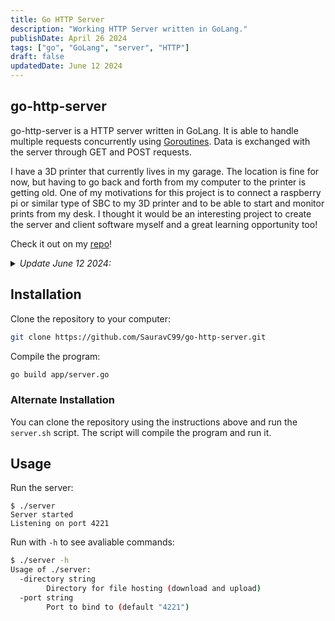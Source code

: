 ```yaml
---
title: Go HTTP Server
description: "Working HTTP Server written in GoLang."
publishDate: April 26 2024
tags: ["go", "GoLang", "server", "HTTP"]
draft: false
updatedDate: June 12 2024
---
```


## go-http-server

go-http-server is a HTTP server written in GoLang. It is able to handle multiple requests concurrently using [Goroutines](https://go.dev/tour/concurrency/1). Data is exchanged with the server through GET and POST requests.

I have a 3D printer that currently lives in my garage. The location is fine for now, but having to go back and forth from my computer to the printer is getting old. One of my motivations for this project is to connect a raspberry pi or similar type of SBC to my 3D printer and to be able to start and monitor prints from my desk. I thought it would be an interesting project to create the server and client software myself and a great learning opportunity too!

Check it out on my [repo](https://github.com/SauravC99/go-http-server)!

<details>
<summary><i>Update June 12 2024:</i></summary>

I have added support for compressing responses and handling the encoding header in requests. The compressing algorithm used is gzip and the correct encoding and header is included in response now. Also made sure the header parser is case-insensitive in case some clients send headers in lowercase.

```go title="server.go" ins={4-5, 16, 25, 34-48, 58-78} {7, 10, 13, 20, 23, 30, 52, 56, 80}
package main

import(
	"bytes"
	"compress/gzip"
	"flag"
	...
)

...

type RequestHeaders struct {
	...
	ContentType    string
	ContentLength  string
	AcceptEncoding string
	Body           string
}

...

func parseHeaders(connection net.Conn) (*RequestHeaders, error) {
	...
	contentLen := ""
	acceptEncoding := ""
	body := ""

	for _, line := range request {
		switch {
		...
		case strings.HasPrefix(strings.ToLower(line), "content-length:"):
			temp := strings.Split(line, " ")
			contentLen = temp[1]
		case strings.HasPrefix(strings.ToLower(line), "accept-encoding:"):
			temp := strings.Split(line, " ")
			// Handle multiple compression scheme values
			if len(temp) > 2 {
				encodings := temp[1:]
				for _, line := range encodings {
					line = strings.ReplaceAll(line, ",", "")
					// For the time being accept gzip compression
					if strings.ToLower(line) == "gzip" {
						acceptEncoding = "gzip"
					}
				}
			} else {
				acceptEncoding = temp[1]
			}
		}
	}

	...

}

...

func respond200Encode(connection net.Conn, content string, encode string) {
	//gzip encode
	var buffer bytes.Buffer
	writer := gzip.NewWriter(&buffer)
	writer.Write([]byte(content))
	writer.Close()
	encodedContent := buffer.String()

	response := STATUS_200_OK
	encoding := CONTENT_ENCODING + encode + END_HEADER_LINE
	cType := CONTENT_PLAIN
	length := CONTENT_LENGTH + strconv.Itoa(len(encodedContent)) + END_HEADER_BLOCK
	body := encodedContent

	response = response + encoding + cType + length + body
	_, err := connection.Write([]byte(response))
	if err != nil {
		fmt.Println("Error writing to connection: ", err.Error())
	}
	connection.Close()
}

...
```

</details>

## Installation

Clone the repository to your computer:

```bash
git clone https://github.com/SauravC99/go-http-server.git
```

Compile the program:

```bash
go build app/server.go
```

### Alternate Installation

You can clone the repository using the instructions above and run the `server.sh` script. The script will compile the program and run it.

## Usage

Run the server:

```shell
$ ./server
Server started
Listening on port 4221
```

Run with `-h` to see avaliable commands:

```bash
$ ./server -h
Usage of ./server:
  -directory string
        Directory for file hosting (download and upload)
  -port string
        Port to bind to (default "4221")
```
